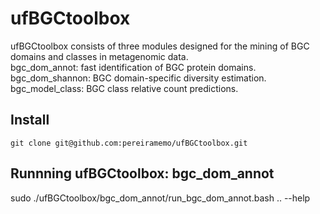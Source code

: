 # ufBGCtoolbox
ufBGCtoolbox consists of three modules designed for the mining of BGC domains and classes in metagenomic data.  
bgc_dom_annot: fast identification of BGC protein domains.  
bgc_dom_shannon: BGC domain-specific diversity estimation.  
bgc_model_class: BGC class relative count predictions.  

## Install

```
git clone git@github.com:pereiramemo/ufBGCtoolbox.git
```

## Runnning ufBGCtoolbox: bgc_dom_annot
sudo ./ufBGCtoolbox/bgc_dom_annot/run_bgc_dom_annot.bash .. --help